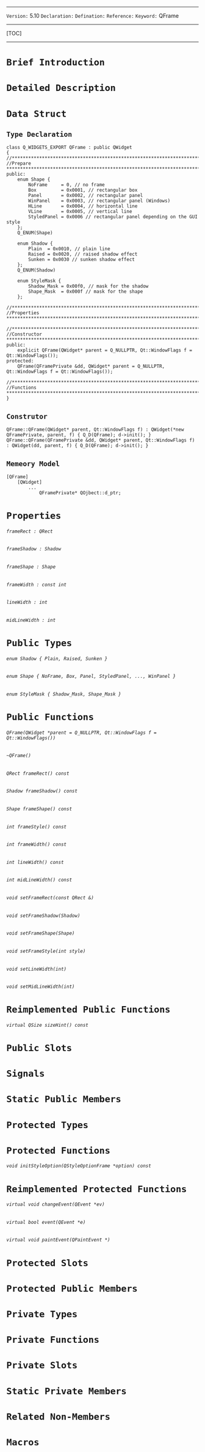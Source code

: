 

***
`Version:` 5.10
`Declaration:` 
`Defination:` 
`Reference:` 
`Keyword:` QFrame
***
[TOC]
***
# `Brief Introduction`
# `Detailed Description`

# `Data Struct`

## `Type Declaration`

```
class Q_WIDGETS_EXPORT QFrame : public QWidget
{
//*****************************************************************************************************************
//Prepare ******************************************************************************************************
public:
    enum Shape {
        NoFrame     = 0, // no frame
        Box         = 0x0001, // rectangular box
        Panel       = 0x0002, // rectangular panel
        WinPanel    = 0x0003, // rectangular panel (Windows)
        HLine       = 0x0004, // horizontal line
        VLine       = 0x0005, // vertical line
        StyledPanel = 0x0006 // rectangular panel depending on the GUI style
    };
    Q_ENUM(Shape)
    
    enum Shadow {
        Plain  = 0x0010, // plain line
        Raised = 0x0020, // raised shadow effect
        Sunken = 0x0030 // sunken shadow effect
    };
    Q_ENUM(Shadow)

    enum StyleMask {
        Shadow_Mask = 0x00f0, // mask for the shadow
        Shape_Mask  = 0x000f // mask for the shape
    };
    
//*****************************************************************************************************************
//Properties ***************************************************************************************************

//*****************************************************************************************************************
//Constructor **************************************************************************************************
public:
    explicit QFrame(QWidget* parent = Q_NULLPTR, Qt::WindowFlags f = Qt::WindowFlags());
protected:
    QFrame(QFramePrivate &dd, QWidget* parent = Q_NULLPTR, Qt::WindowFlags f = Qt::WindowFlags());
    
//*****************************************************************************************************************
//Functions ****************************************************************************************************
}
```
## `Construtor`
```
QFrame::QFrame(QWidget* parent, Qt::WindowFlags f) : QWidget(*new QFramePrivate, parent, f) { Q_D(QFrame); d->init(); }
QFrame::QFrame(QFramePrivate &dd, QWidget* parent, Qt::WindowFlags f) : QWidget(dd, parent, f) { Q_D(QFrame); d->init(); }
```
## `Memeory Model`
```
[QFrame]
    [QWidget]
    	...
    	    QFramePrivate* QOjbect::d_ptr;
```

# `Properties`
###### `frameRect : QRect`
###### `frameShadow : Shadow`
###### `frameShape : Shape`
###### `frameWidth : const int`
###### `lineWidth : int`
###### `midLineWidth : int`

# `Public Types`
###### `enum Shadow { Plain, Raised, Sunken }`
###### `enum Shape { NoFrame, Box, Panel, StyledPanel, ..., WinPanel }`
###### `enum StyleMask { Shadow_Mask, Shape_Mask }`

# `Public Functions`
###### `QFrame(QWidget *parent = Q_NULLPTR, Qt::WindowFlags f = Qt::WindowFlags())`
###### `~QFrame()`
###### `QRect frameRect() const`
###### `Shadow frameShadow() const`
###### `Shape frameShape() const`
###### `int frameStyle() const`
###### `int frameWidth() const`
###### `int lineWidth() const`
###### `int midLineWidth() const`
###### `void setFrameRect(const QRect &)`
###### `void setFrameShadow(Shadow)`
###### `void setFrameShape(Shape)`
###### `void setFrameStyle(int style)`
###### `void setLineWidth(int)`
###### `void setMidLineWidth(int)`

# `Reimplemented Public Functions`
###### `virtual QSize sizeHint() const`

# `Public Slots`

# `Signals`

# `Static Public Members`

# `Protected Types`

# `Protected Functions`
###### `void initStyleOption(QStyleOptionFrame *option) const`

# `Reimplemented Protected Functions`
###### `virtual void changeEvent(QEvent *ev)`
###### `virtual bool event(QEvent *e)`
###### `virtual void paintEvent(QPaintEvent *)`

# `Protected Slots`

# `Protected Public Members`

# `Private Types`

# `Private Functions`

# `Private Slots`

# `Static Private Members`

# `Related Non-Members`

# `Macros`
